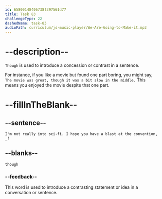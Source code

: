 ```yaml
---
id: 65800148406738f397561d77
title: Task 83
challengeType: 22
dashedName: task-83
audioPath: curriculum/js-music-player/We-Are-Going-to-Make-it.mp3
---
```


<!--
AUDIO REFERENCE:
Tom: I hope you have a blast at the convention, though!
-->

# --description--

`Though` is used to introduce a concession or contrast in a sentence.

For instance, if you like a movie but found one part boring, you might say, `The movie was great, though it was a bit slow in the middle.` This means you enjoyed the movie despite that one part.

# --fillInTheBlank--

## --sentence--

`I'm not really into sci-fi. I hope you have a blast at the convention, _!`

## --blanks--

`though`

### --feedback--

This word is used to introduce a contrasting statement or idea in a conversation or sentence.
